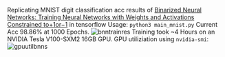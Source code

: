 Replicating MNIST digit classification acc results of [Binarized Neural Networks: Training Neural Networks with Weights and Activations Constrained to+1or−1](https://arxiv.org/abs/1602.02830) in tensorflow
Usage: `python3 main_mnist.py`
Current Acc 98.86% at 1000 Epochs.
![bnntrainres](https://drive.google.com/uc?export=view&id=1J1Tu3GjbbQy3lATRFd2H8I2GC2TczxxD)
Training took ~4 Hours on an NVIDIA Tesla V100-SXM2 16GB GPU. 
GPU utiliziation using `nvidia-smi`:
![gpuutilbnns](https://drive.google.com/uc?export=view&id=12o-s7DEdn-FKpCWgTNUX2_scKuJX1K79)

